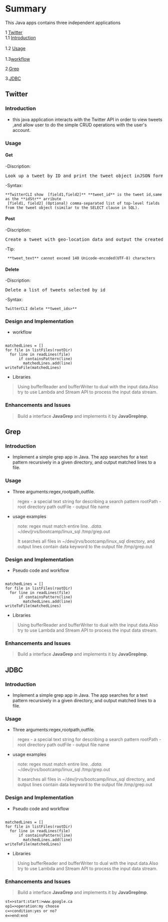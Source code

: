  # Summary
 This Java apps contains three independent applications
 
 1 [Twitter](#Twitter)
   <br> 1.1 [Introduction](#Introduction)</br><br>  1.2 [Usage](#Usage)</br><br>  1.3[workflow](#workflow)</br>
 
     
 
 
 2.[Grep](#Grep)
 
 
 3.[JDBC](#JDBC)
 
   ## Twitter
  ### Introduction 
  - this java application interacts with the Twitter API in order to view tweets ,and allow user to do the simple CRUD operations with the user's account. 
  ### Usage
  #### Get
  -Discription:
  <pre>Look up a tweet by ID and print the tweet object inJSON format.Show user specified [fields] in the JSON document.Show user specified [fields] in the JSON document.</pre>
  -Syntax:
 <pre><code>**TwitterCLI show <tweet_id> [field1,field2]** **tweet_id** is the tweet id,same as the **idStr** arribute
 [field1, field2] (Optional) comma-separated list of top-level fields from the tweet object (similar to the SELECT clause in SQL).</pre></code>
 #### Post
 -Discription:
  <pre>Create a tweet with geo-location data and output the created tweet object(simplified) in JSON format.</pre>
  -Tip:
 <pre><code> **tweet_text** cannot exceed 140 Unicode-encoded(UTF-8) characters</pre></code>
 #### Delete
 -Discription:
  <pre>Delete a list of tweets selected by id</pre>
  -Syntax:
 <pre><code>TwitterCLI delete **tweet_ids>** </pre></code>
  ### Design and Implementation
 
  - workflow
  <pre><code> 
matchedLines = []
for file in listFiles(rootDir)
  for line in readLines(file)
      if containsPattern(line)
        matchedLines.add(line)
writeToFile(matchedLines)</code></pre>
  
  - Libraries
  >Using bufferReader and bufferWriter to dual with the input data.Also try to use Lambda and Stream API to process the input data stream.
  

  ### Enhancements and Issues
  >Build a interface **JavaGrep** and implements it by  **JavaGrepImp**.

 ## Grep
  ### Introduction 
  - Implement a simple grep app in Java. The app searches for a text pattern recursively in a given directory, and output matched lines to a file. 
  ### Usage
  - Three arguments:regex,rootpath,outfile.
  >regex - a special text string for describing a search pattern
  >rootPath - root directory path
  >outFile - output file name
  
  - usage examples
  > note: regex must match entire line.
.*data.* ~/dev/jrvs/bootcamp/linux_sql /tmp/grep.out
>
>It searches all files in ~/dev/jrvs/bootcamp/linux_sql directory, and output lines contain data keyword to the output file
 /tmp/grep.out
  ### Design and Implementation
 
  - Pseudo code and workflow
  <pre><code> 
matchedLines = []
for file in listFiles(rootDir)
  for line in readLines(file)
      if containsPattern(line)
        matchedLines.add(line)
writeToFile(matchedLines)</code></pre>
  
  - Libraries
  >Using bufferReader and bufferWriter to dual with the input data.Also try to use Lambda and Stream API to process the input data stream.
  

  ### Enhancements and Issues
  >Build a interface **JavaGrep** and implements it by  **JavaGrepImp**.
  
  ## JDBC
  ### Introduction 
  - Implement a simple grep app in Java. The app searches for a text pattern recursively in a given directory, and output matched lines to a file. 
  ### Usage
  - Three arguments:regex,rootpath,outfile.
  >regex - a special text string for describing a search pattern
  >rootPath - root directory path
  >outFile - output file name
  
  - usage examples
  > note: regex must match entire line.
.*data.* ~/dev/jrvs/bootcamp/linux_sql /tmp/grep.out
>
>It searches all files in ~/dev/jrvs/bootcamp/linux_sql directory, and output lines contain data keyword to the output file
 /tmp/grep.out
  ### Design and Implementation
 
  - Pseudo code and workflow
  <pre><code> 
matchedLines = []
for file in listFiles(rootDir)
  for line in readLines(file)
      if containsPattern(line)
        matchedLines.add(line)
writeToFile(matchedLines)</code></pre>
  
  - Libraries
  >Using bufferReader and bufferWriter to dual with the input data.Also try to use Lambda and Stream API to process the input data stream.
  

  ### Enhancements and Issues
  >Build a interface **JavaGrep** and implements it by  **JavaGrepImp**.
  

  
  ```dtd
  st=>start:start:>www.google.ca
  op1=>operation:my choose
  c=>condition:yes or no?
  e=>end:end

```
